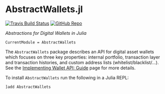 # AbstractWallets.jl

[![Travis Build Status](https://travis-ci.com/bhgomes/AbstractWallets.jl.svg?branch=master)](https://travis-ci.com/bhgomes/AbstractWallets.jl)
[![GitHub Repo](https://img.shields.io/badge/repo-GitHub-black)](https://github.com/bhgomes/AbstractWallets.jl)

_Abstractions for Digital Wallets in Julia_

```@meta
CurrentModule = AbstractWallets
```

The `AbstractWallets` package describes an API for digital asset wallets which focuses on three key properties: internal portfolio, transaction layer and transaction histories, and custom address lists (whitelist/blacklist/...). See the [Implementing Wallet API: Guide](impl/guide.md) page for more details.

To install `AbstractWallets` run the following in a Julia REPL:

```julia
]add AbstractWallets
```
